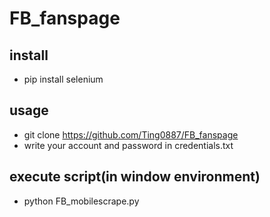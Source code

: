# FB_fanspage
## install
* pip install selenium
## usage
* git clone https://github.com/Ting0887/FB_fanspage
* write your account and password in credentials.txt
## execute script(in window environment)
* python FB_mobilescrape.py
